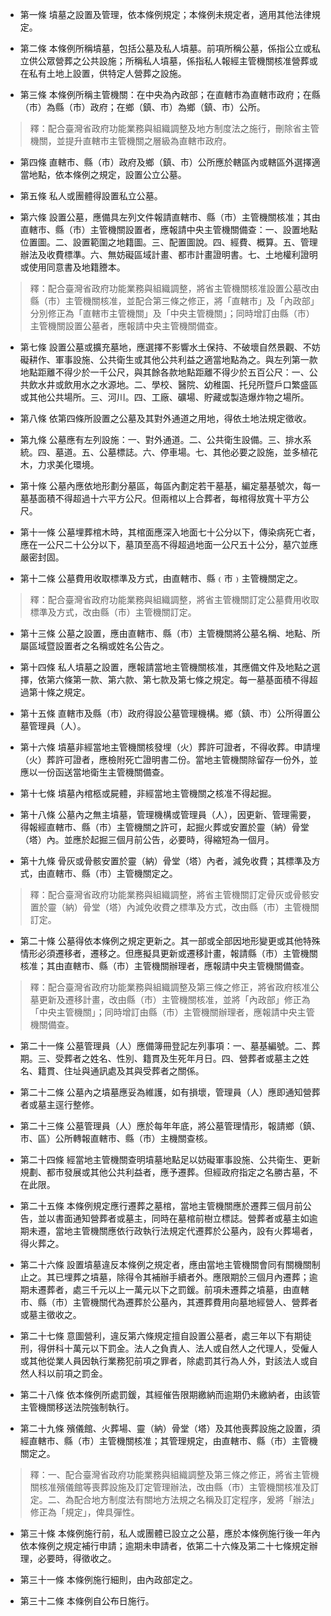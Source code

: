 * 第一條 墳墓之設置及管理，依本條例規定；本條例未規定者，適用其他法律規定。

* 第二條 本條例所稱墳墓，包括公墓及私人墳墓。前項所稱公墓，係指公立或私立供公眾營葬之公共設施；所稱私人墳墓，係指私人報經主管機關核准營葬或在私有土地上設置，供特定人營葬之設施。

* 第三條 本條例所稱主管機關：在中央為內政部；在直轄市為直轄市政府；在縣（市）為縣（市）政府；在鄉（鎮、市）為鄉（鎮、市）公所。

> 釋：配合臺灣省政府功能業務與組織調整及地方制度法之施行，刪除省主管機關，並提升直轄市主管機關之層級為直轄市政府。

* 第四條 直轄市、縣（市）政府及鄉（鎮、市）公所應於轄區內或轄區外選擇適當地點，依本條例之規定，設置公立公墓。

* 第五條 私人或團體得設置私立公墓。

* 第六條 設置公墓，應備具左列文件報請直轄市、縣（市）主管機關核准；其由直轄市、縣（市）主管機關設置者，應報請中央主管機關備查：一、設置地點位置圖。二、設置範圍之地籍圖。三、配置圖說。四、經費、概算。五、管理辦法及收費標準。六、無妨礙區域計畫、都市計畫證明書。七、土地權利證明或使用同意書及地籍謄本。

> 釋：配合臺灣省政府功能業務與組織調整，將省主管機關核准設置公墓改由縣（市）主管機關核准，並配合第三條之修正，將「直轄市」及「內政部」分別修正為「直轄市主管機關」及「中央主管機關」；同時增訂由縣（市）主管機關設置公墓者，應報請中央主管機關備查。

* 第七條 設置公墓或擴充墓地，應選擇不影響水土保持、不破壞自然景觀、不妨礙耕作、軍事設施、公共衛生或其他公共利益之適當地點為之。與左列第一款地點距離不得少於一千公尺，與其餘各款地點距離不得少於五百公尺：一、公共飲水井或飲用水之水源地。二、學校、醫院、幼稚園、托兒所暨戶口繁盛區或其他公共場所。三、河川。四、工廠、礦場、貯藏或製造爆炸物之場所。

* 第八條 依第四條所設置之公墓及其對外通道之用地，得依土地法規定徵收。

* 第九條 公墓應有左列設施：一、對外通道。二、公共衛生設備。三、排水系統。四、墓道。五、公墓標誌。六、停車場。七、其他必要之設施，並多植花木，力求美化環境。

* 第十條 公墓內應依地形劃分墓區，每區內劃定若干墓基，編定墓基號次，每一墓基面積不得超過十六平方公尺。但兩棺以上合葬者，每棺得放寬十平方公尺。

* 第十一條 公墓埋葬棺木時，其棺面應深入地面七十公分以下，傳染病死亡者，應在一公尺二十公分以下，墓頂至高不得超過地面一公尺五十公分，墓穴並應嚴密封固。

* 第十二條 公墓費用收取標準及方式，由直轄市、縣﹙市﹚主管機關定之。

> 釋：配合臺灣省政府功能業務與組織調整，將省主管機關訂定公墓費用收取標準及方式，改由縣（市）主管機關訂定。

* 第十三條 公墓之設置，應由直轄市、縣（市）主管機關將公墓名稱、地點、所屬區域暨設置者之名稱或姓名公告之。

* 第十四條 私人墳墓之設置，應報請當地主管機關核准，其應備文件及地點之選擇，依第六條第一款、第六款、第七款及第七條之規定。每一墓基面積不得超過第十條之規定。

* 第十五條 直轄市及縣（市）政府得設公墓管理機構。鄉（鎮、市）公所得置公墓管理員（人）。

* 第十六條 墳墓非經當地主管機關核發埋（火）葬許可證者，不得收葬。申請埋（火）葬許可證者，應檢附死亡證明書二份。當地主管機關除留存一份外，並應以一份函送當地衛生主管機關備查。

* 第十七條 墳墓內棺柩或屍體，非經當地主管機關之核准不得起掘。

* 第十八條 公墓內之無主墳墓，管理機構或管理員（人），因更新、管理需要，得報經直轄市、縣（市）主管機關之許可，起掘火葬或安置於靈（納）骨堂（塔）內。並應於起掘三個月前公告，必要時，得縮短為一個月。

* 第十九條 骨灰或骨骸安置於靈（納）骨堂（塔）內者，減免收費；其標準及方式，由直轄市、縣（市）主管機關定之。

> 釋：配合臺灣省政府功能業務與組織調整，將省主管機關訂定骨灰或骨骸安置於靈（納）骨堂（塔）內減免收費之標準及方式，改由縣（市）主管機關訂定。

* 第二十條 公墓得依本條例之規定更新之。其一部或全部因地形變更或其他特殊情形必須遷移者，遷移之。但應擬具更新或遷移計畫，報請縣（市）主管機關核准；其由直轄市、縣（市）主管機關辦理者，應報請中央主管機關備查。

> 釋：配合臺灣省政府功能業務與組織調整及第三條之修正，將省政府核准公墓更新及遷移計畫，改由縣（市）主管機關核准，並將「內政部」修正為「中央主管機關」；同時增訂由縣（市）主管機關辦理者，應報請中央主管機關備查。

* 第二十一條 公墓管理員（人）應備簿冊登記左列事項：一、墓基編號。二、葬期。三、受葬者之姓名、性別、籍貫及生死年月日。四、營葬者或墓主之姓名、籍貫、住址與通訊處及其與受葬者之關係。

* 第二十二條 公墓內之墳墓應妥為維護，如有損壞，管理員（人）應即通知營葬者或墓主逕行整修。

* 第二十三條 公墓管理員（人）應於每年年底，將公墓管理情形，報請鄉（鎮、市、區）公所轉報直轄市、縣（市）主機關查核。

* 第二十四條 經當地主管機關查明墳墓地點足以妨礙軍事設施、公共衛生、更新規劃、都市發展或其他公共利益者，應予遷葬。但經政府指定之名勝古墓，不在此限。

* 第二十五條 本條例規定應行遷葬之墓棺，當地主管機關應於遷葬三個月前公告，並以書面通知營葬者或墓主，同時在墓棺前樹立標誌。營葬者或墓主如逾期未遷，當地主管機關應依行政執行法規定代遷葬於公墓內，設有火葬場者，得火葬之。

* 第二十六條 設置墳墓違反本條例之規定者，應由當地主管機關會同有關機關制止之。其已埋葬之墳墓，除得令其補辦手續者外。應限期於三個月內遷葬；逾期未遷葬者，處三千元以上一萬元以下之罰鍰。前項未遷葬之墳墓，由直轄市、縣（市）主管機關代為遷葬於公墓內，其遷葬費用向墓地經營人、營葬者或墓主徵收之。

* 第二十七條 意圖營利，違反第六條規定擅自設置公墓者，處三年以下有期徒刑，得併科十萬元以下罰金。法人之負責人、法人或自然人之代理人，受僱人或其他從業人員因執行業務犯前項之罪者，除處罰其行為人外，對該法人或自然人科以前項之罰金。

* 第二十八條 依本條例所處罰鍰，其經催告限期繳納而逾期仍未繳納者，由該管主管機關移送法院強制執行。

* 第二十九條 殯儀館、火葬場、靈（納）骨堂（塔）及其他喪葬設施之設置，須經直轄市、縣（市）主管機關核准；其管理規定，由直轄市、縣（市）主管機關定之。

> 釋：一、配合臺灣省政府功能業務與組織調整及第三條之修正，將省主管機關核准殯儀館等喪葬設施及訂定管理辦法，改由縣（市）主管機關核准及訂定。二、為配合地方制度法有關地方法規之名稱及訂定程序，爰將「辦法」修正為「規定」，俾具彈性。

* 第三十條 本條例施行前，私人或團體已設立之公墓，應於本條例施行後一年內依本條例之規定補行申請；逾期未申請者，依第二十六條及第二十七條規定辦理，必要時，得徵收之。

* 第三十一條 本條例施行細則，由內政部定之。

* 第三十二條 本條例自公布日施行。

